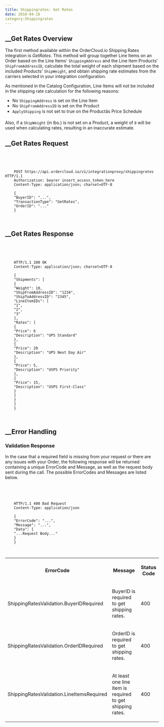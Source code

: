 ```yaml
---
title: Shippingrates: Get Rates
date: 2018-04-16
category:Shippingrates
---
```







##  __Get Rates Overview





The first method available within the OrderCloud.io Shipping Rates integration
is _GetRates_. This method will group together Line Items on an Order based on
the Line Items' `ShippingAddress` and the Line Item Products'
`ShipFromAddressID`, calculate the total weight of each shipment based on the
included Products' `ShipWeight`, and obtain shipping rate estimates from the
carriers selected in your integration configuration.





As mentioned in the Catalog Configuration, Line Items will not be included in
the shipping rate calculation for the following reasons:





  * No `ShippingAddress` is set on the Line Item
  * No `ShipFromAddressID` is set on the Product
  * `ApplyShipping` is not set to true on the Productâs Price Schedule





Also, if a `ShipWeight` (in lbs.) is not set on a Product, a weight of `0`
will be used when calculating rates, resulting in an inaccurate estimate.









##  __Get Rates Request



```


    
    
    POST https://api.ordercloud.io/v1/integrationproxy/shippingrates HTTP/1.1
    Authorization: bearer insert_access_token_here
    Content-Type: application/json; charset=UTF-8
    
    {
    "BuyerID": "...",
    "TransactionType": "GetRates",
    "OrderID": "..."
    }
    
    

```









##  __Get Rates Response



```


    
    
    HTTP/1.1 200 OK
    Content-Type: application/json; charset=UTF-8
    
    {
    "Shipments": [
    {
    "Weight": 10,
    "ShipFromAddressID": "1234",
    "ShipToAddressID": "2345",
    "LineItemIDs": [
    "1",
    "2",
    "3"
    ],
    "Rates": [
    {
    "Price": 6
    "Description": "UPS Standard"
    },
    {
    "Price": 20
    "Description": "UPS Next Day Air"
    },
    {
    "Price": 5,
    "Description": "USPS Priority"
    },
    {
    "Price": 15,
    "Description": "USPS First-Class"
    }
    ]
    }
    ]
    }
    
    

```









##  __Error Handling





### Validation Response





In the case that a required field is missing from your request or there are
any issues with your Order, the following response will be returned containing
a unique ErrorCode and Message, as well as the request body sent during the
call. The possible ErrorCodes and Messages are listed below.



```


    
    
    HTTP/1.1 400 Bad Request
    Content-Type: application/json
    
    {
    "ErrorCode": "...",
    "Message": "...",
    "Data": {
    "...Request Body..."
    }
    }
    
    

```





  
<table>  
<tr>  
<th>

ErrorCode

</th>  
<th>

Message

</th>  
<th>

Status Code

</th> </tr>  
<tr>  
<td>

ShippingRatesValidation.BuyerIDRequired

</td>  
<td>

BuyerID is required to get shipping rates.

</td>  
<td>

400

</td> </tr>  
<tr>  
<td>

ShippingRatesValidation.OrderIDRequired

</td>  
<td>

OrderID is required to get shipping rates.

</td>  
<td>

400

</td> </tr>  
<tr>  
<td>

ShippingRatesValidation.LineItemsRequired

</td>  
<td>

At least one line item is required to get shipping rates.

</td>  
<td>

400

</td> </tr> </table>







